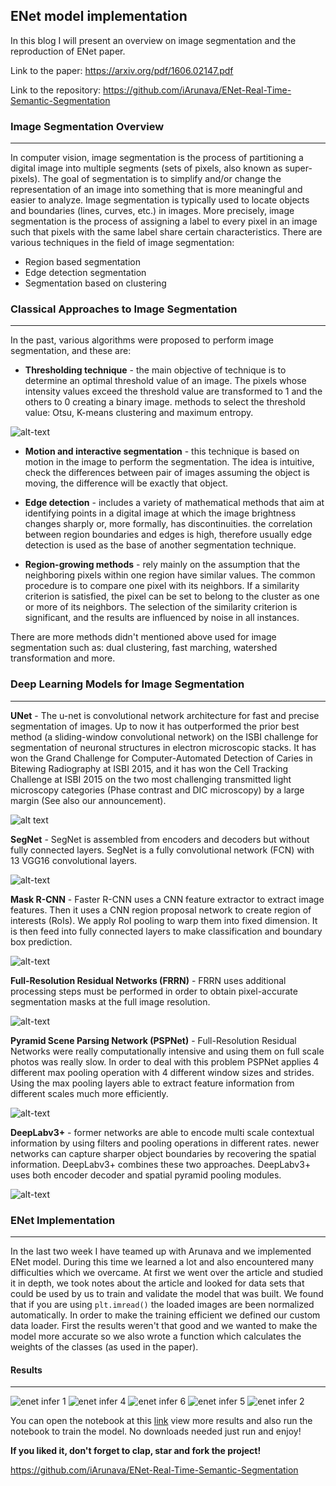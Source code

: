 ## ENet model implementation
In this blog I will present an overview on image segmentation and the reproduction of ENet paper.

Link to the paper: https://arxiv.org/pdf/1606.02147.pdf 

Link to the repository: https://github.com/iArunava/ENet-Real-Time-Semantic-Segmentation

### Image Segmentation Overview
---
In computer vision, image segmentation is the process of partitioning a digital image into multiple segments (sets of pixels, also known as super-pixels). The goal of segmentation is to simplify and/or change the representation of an image into something that is more meaningful and easier to analyze. 
Image segmentation is typically used to locate objects and boundaries (lines, curves, etc.) in images. More precisely, image segmentation is the process of assigning a label to every pixel in an image such that pixels with the same label share certain characteristics.
There are various techniques in the field of image segmentation:
* Region based segmentation
* Edge detection segmentation
* Segmentation based on clustering

### Classical Approaches to Image Segmentation
---
In the past, various algorithms were proposed to perform image segmentation, and these are:
* **Thresholding technique** - the main objective of technique is to determine an optimal threshold value of an image.
The pixels whose intensity values exceed the threshold value are transformed to 1 and the others to 0 creating a binary image.
methods to select the threshold value: Otsu, K-means clustering and maximum entropy.

![alt-text](https://www.decodedscience.org/wp-content/uploads/2011/07/image-thresholding-300x165.jpg)


* **Motion and interactive segmentation** - this technique is based on motion in the image to perform the segmentation.
The idea is intuitive, check the differences between pair of images assuming the object is moving, the difference will be exactly that object.

* **Edge detection** -  includes a variety of mathematical methods that aim at identifying points in a digital image at which the image brightness changes sharply or, more formally, has discontinuities. 
the correlation between region boundaries and edges is high, therefore usually edge detection is used as the base of another segmentation technique.

* **Region-growing methods** - rely mainly on the assumption that the neighboring pixels within one region have similar values. The common procedure is to compare one pixel with its neighbors. If a similarity criterion is satisfied, the pixel can be set to belong to the cluster as one or more of its neighbors. 
The selection of the similarity criterion is significant, and the results are influenced by noise in all instances.

There are more methods didn't mentioned above used for image segmentation such as: dual clustering, fast marching, watershed transformation and more.

### Deep Learning Models for Image Segmentation
---
**UNet** - The u-net is convolutional network architecture for fast and precise segmentation of images.
Up to now it has outperformed the prior best method (a sliding-window convolutional network) on the ISBI challenge for segmentation of neuronal structures in electron microscopic stacks. 
It has won the Grand Challenge for Computer-Automated Detection of Caries in Bitewing Radiography at ISBI 2015, and it has won the Cell Tracking Challenge at ISBI 2015 on the two most challenging transmitted light microscopy categories (Phase contrast and DIC microscopy) by a large margin (See also our announcement).

![alt text](https://lmb.informatik.uni-freiburg.de/people/ronneber/u-net/u-net-architecture.png)


**SegNet** - SegNet is assembled from encoders and decoders but without fully connected layers.
SegNet is a fully convolutional network (FCN) with 13 VGG16 convolutional layers.

![alt-text](https://saytosid.github.io/images/segnet/Complete%20architecture.png)


**Mask R-CNN** - Faster R-CNN uses a CNN feature extractor to extract image features. Then it uses a CNN region proposal network to create region of interests (RoIs). We apply RoI pooling to warp them into fixed dimension. 
It is then feed into fully connected layers to make classification and boundary box prediction.

![alt-text](https://cdn-images-1.medium.com/max/1250/1*0cxB2pAxQ0A7AhTl-YT2JQ.jpeg)


**Full-Resolution Residual Networks (FRRN)** - FRRN uses additional processing steps
must be performed in order to obtain pixel-accurate segmentation masks at the full image resolution.

![alt-text](https://cdn-images-1.medium.com/max/1000/1*LlYK2Pjemx3kNC61yVV-yA.png)


**Pyramid Scene Parsing Network (PSPNet)** - Full-Resolution Residual Networks were really  computationally intensive and using them on full scale photos was really slow.
In order to deal with this problem PSPNet applies 4 different max pooling operation with 4 different window sizes and strides. Using the max pooling layers able to extract feature information from different scales much more efficiently.

![alt-text](https://cdn-images-1.medium.com/max/1000/1*REgHs3PeemO3TIuyE46iRg.png)


**DeepLabv3+** - former networks are able to encode multi scale contextual information by using filters and pooling operations in different rates.
newer networks can capture sharper object boundaries by recovering the spatial information. DeepLabv3+ combines these two approaches.
DeepLabv3+ uses both encoder decoder and spatial pyramid pooling modules.

![alt-text](https://cdn-images-1.medium.com/max/1000/1*MFchBd4c8ZEgE3qtbnTznw.png)

### ENet Implementation
----
In the last two week I have teamed up with Arunava and we implemented ENet model. 
During this time we learned a lot and also encountered many difficulties which we overcame.
At first we went over the article and studied it in depth, we took notes about the article and looked for data sets that could be used by us to train and validate the model that was built. We found that if you are using `plt.imread()` the loaded images are been normalized automatically. In order to make the training efficient we defined our custom data loader.
First the results weren't that good and we wanted to make the model more accurate so we also wrote a function which calculates the weights of the classes (as used in the paper). 

#### Results
----
![enet infer 1](https://user-images.githubusercontent.com/26242097/51782315-4b88d300-214c-11e9-9c92-3444c6582a80.png)
![enet infer 4](https://user-images.githubusercontent.com/26242097/51782341-a02c4e00-214c-11e9-8566-f2092ddad086.png)
![enet infer 6](https://user-images.githubusercontent.com/26242097/51782371-01542180-214d-11e9-80b8-55807f83f776.png)
![enet infer 5](https://user-images.githubusercontent.com/26242097/51782353-c3ef9400-214c-11e9-8c66-276795c83f08.png)
![enet infer 2](https://user-images.githubusercontent.com/26242097/51782324-6b1ffb80-214c-11e9-9f92-741954699f4d.png)

You can open the notebook at this [link](https://github.com/iArunava/ENet-Real-Time-Semantic-Segmentation/blob/master/ENet-Real%20Time%20Semantic%20Segmentation.ipynb) view more results and also run the notebook to train the model. No downloads needed just run and enjoy!

**If you liked it, don't forget to clap, star and fork the project!**

https://github.com/iArunava/ENet-Real-Time-Semantic-Segmentation

